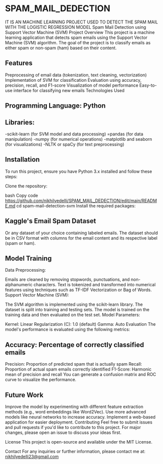 # SPAM_MAIL_DEDECTION
IT IS AN MACHINE LEARNING PROJECT USED TO DETECT THE SPAM MAIL WITH THE LOGISTIC REGRESSION MODEL 
Spam Mail Detection using Support Vector Machine (SVM)
Project Overview
This project is a machine learning application that detects spam emails using the Support Vector Machine (SVM) algorithm. The goal of the project is to classify emails as either spam or non-spam (ham) based on their content.

## Features
Preprocessing of email data (tokenization, text cleaning, vectorization)
Implementation of SVM for classification
Evaluation using accuracy, precision, recall, and F1-score
Visualization of model performance
Easy-to-use interface for classifying new emails
Technologies Used
## Programming Language: Python
## Libraries:
-scikit-learn (for SVM model and data processing)
=pandas (for data manipulation)
-numpy (for numerical operations)
-matplotlib and seaborn (for visualizations)
-NLTK or spaCy (for text preprocessing)
## Installation
To run this project, ensure you have Python 3.x installed and follow these steps:

Clone the repository:

bash
Copy code
https://github.com/nikhilyedelli/SPAM_MAIL_DEDECTION/edit/main/README.md
cd spam-mail-detection-svm
Install the required packages:



## Kaggle's Email Spam Dataset
Or any dataset of your choice containing labeled emails.
The dataset should be in CSV format with columns for the email content and its respective label (spam or ham).

## Model Training
Data Preprocessing:

Emails are cleaned by removing stopwords, punctuations, and non-alphanumeric characters.
Text is tokenized and transformed into numerical features using techniques such as TF-IDF Vectorization or Bag of Words.
Support Vector Machine (SVM):

The SVM algorithm is implemented using the scikit-learn library.
The dataset is split into training and testing sets.
The model is trained on the training data and then evaluated on the test set.
Model Parameters:

Kernel: Linear
Regularization (C): 1.0 (default)
Gamma: Auto
Evaluation
The model's performance is evaluated using the following metrics:

## Accuracy: Percentage of correctly classified emails
Precision: Proportion of predicted spam that is actually spam
Recall: Proportion of actual spam emails correctly identified
F1-Score: Harmonic mean of precision and recall
You can generate a confusion matrix and ROC curve to visualize the performance.


## Future Work
Improve the model by experimenting with different feature extraction methods (e.g., word embeddings like Word2Vec).
Use more advanced models like neural networks to increase accuracy.
Implement a web-based application for easier deployment.
Contributing
Feel free to submit issues and pull requests if you'd like to contribute to this project. For major changes, please open an issue to discuss your ideas first.

License
This project is open-source and available under the MIT License.

Contact
For any inquiries or further information, please contact me at: nikhilyedelli23@gmail.com

